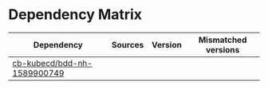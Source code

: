 # Dependency Matrix

Dependency | Sources | Version | Mismatched versions
---------- | ------- | ------- | -------------------
[cb-kubecd/bdd-nh-1589900749](https://github.com/cb-kubecd/bdd-nh-1589900749.git) |  | []() | 
